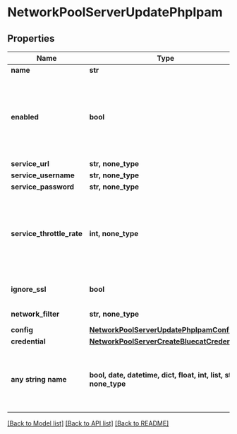 # NetworkPoolServerUpdatePhpIpam


## Properties
Name | Type | Description | Notes
------------ | ------------- | ------------- | -------------
**name** | **str** | Name | [optional] 
**enabled** | **bool** | Can be used to enable / disable the network pool server. | [optional]  if omitted the server will use the default value of True
**service_url** | **str, none_type** | URL | [optional] 
**service_username** | **str, none_type** | Username | [optional] 
**service_password** | **str, none_type** | Password | [optional] 
**service_throttle_rate** | **int, none_type** | Throttle Rate | [optional]  if omitted the server will use the default value of 0
**ignore_ssl** | **bool** | Disable SSL SNI Verification | [optional] 
**network_filter** | **str, none_type** | Network Filter | [optional] 
**config** | [**NetworkPoolServerUpdatePhpIpamConfig**](NetworkPoolServerUpdatePhpIpamConfig.md) |  | [optional] 
**credential** | [**NetworkPoolServerCreateBluecatCredential**](NetworkPoolServerCreateBluecatCredential.md) |  | [optional] 
**any string name** | **bool, date, datetime, dict, float, int, list, str, none_type** | any string name can be used but the value must be the correct type | [optional]

[[Back to Model list]](../README.md#documentation-for-models) [[Back to API list]](../README.md#documentation-for-api-endpoints) [[Back to README]](../README.md)


